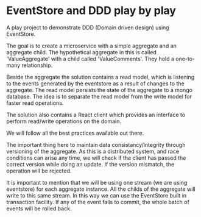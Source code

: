 # EventStore and DDD play by play
A play project to demonstrate DDD (Domain driven design) using EventStore.

The goal is to create a microservice with a simple aggregate and an aggregate child. The hypothetical aggregate in this is called 'ValueAggregate' with a child called 'ValueComments'. They hold a one-to-many relationship.

Beside the aggregate the solution contains a read model, which is listening to the events generated by the eventstore as a result of changes to the aggregate. The read model persists the state of the aggregate to a mongo database. The idea is to separate the read model from the write model for faster read operations.

The solution also contains a React client which provides an interface to perform read/write operations on the domain.

We will follow all the best practices available out there.

The important thing here to maintain data consistancy/integrity through versioning of the aggregate. As this is a distributed system, and race conditions can arise any time, we will check if the client has passed the correct version while doing an update. If the version mismatch, the operation will be rejected.

It is important to mention that we will be using one stream (we are using eventstore) for each aggregate instance. All the childs of the aggregate will write to this same stream. In this way we can use the EventStore built in transaction facility. If any of the event fails to commit, the whole batch of events will be rolled back.


